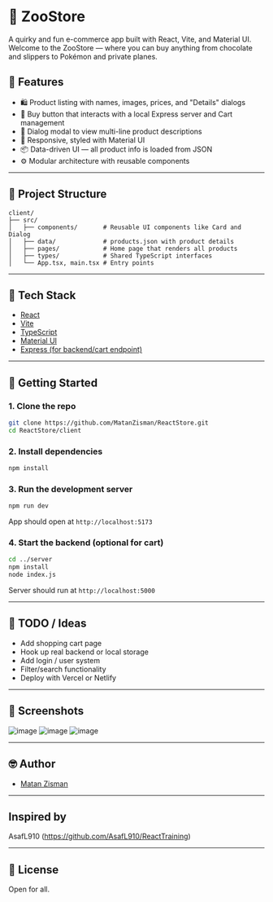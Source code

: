 
# 🦁 ZooStore

A quirky and fun e-commerce app built with React, Vite, and Material UI. Welcome to the ZooStore — where you can buy anything from chocolate and slippers to Pokémon and private planes.

## 🚀 Features

- 🛍️ Product listing with names, images, prices, and "Details" dialogs
- 🧾 Buy button that interacts with a local Express server and Cart management
- 💬 Dialog modal to view multi-line product descriptions
- 🎨 Responsive, styled with Material UI
- 📦 Data-driven UI — all product info is loaded from JSON
- ⚙️ Modular architecture with reusable components

---

## 📁 Project Structure

```
client/
├── src/
│   ├── components/       # Reusable UI components like Card and Dialog
│   ├── data/             # products.json with product details
│   ├── pages/            # Home page that renders all products
│   ├── types/            # Shared TypeScript interfaces
│   └── App.tsx, main.tsx # Entry points
```

---

## 🧪 Tech Stack

- [React](https://reactjs.org/)
- [Vite](https://vitejs.dev/)
- [TypeScript](https://www.typescriptlang.org/)
- [Material UI](https://mui.com/)
- [Express (for backend/cart endpoint)](https://expressjs.com/)

---

## 🔧 Getting Started

### 1. Clone the repo

```bash
git clone https://github.com/MatanZisman/ReactStore.git
cd ReactStore/client
```

### 2. Install dependencies

```bash
npm install
```

### 3. Run the development server

```bash
npm run dev
```

App should open at `http://localhost:5173`

### 4. Start the backend (optional for cart)

```bash
cd ../server
npm install
node index.js
```

Server should run at `http://localhost:5000`

---

## 📝 TODO / Ideas

- Add shopping cart page
- Hook up real backend or local storage
- Add login / user system
- Filter/search functionality
- Deploy with Vercel or Netlify

---

## 📸 Screenshots

![image](https://github.com/user-attachments/assets/11fa71c8-bba2-4334-9365-78b22f7fd5c4)
![image](https://github.com/user-attachments/assets/b1c02e30-2948-4664-beee-b815c65def80)
![image](https://github.com/user-attachments/assets/5ca7bdb4-452e-4a58-ba6a-6a7741554e42)

---

## 🤓 Author

- [Matan Zisman](https://github.com/MatanZisman)

---

## Inspired by

AsafL910 (https://github.com/AsafL910/ReactTraining)

---

## 📜 License

Open for all.

